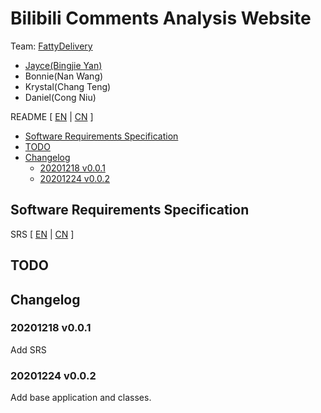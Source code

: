 # Bilibili Comments Analysis Website

Team: <a href="https://github.com/fattydelivery">FattyDelivery</a>

- <a href="https://github.com/beiyuouo">Jayce(Bingjie Yan)</a>
- Bonnie(Nan Wang)
- Krystal(Chang Teng)
- Daniel(Cong Niu)

README [ <a href="README.md">EN</a> | <a href="README_CN.md">CN</a> ]

<!-- MarkdownTOC levels="2,3" autolink="true" style="unordered" -->

- [Software Requirements Specification](#software-requirements-specification)
- [TODO](#todo)
- [Changelog](#changelog)
    - [20201218 v0.0.1](#20201218-v001)
    - [20201224 v0.0.2](#20201224-v002)

<!-- /MarkdownTOC -->


## Software Requirements Specification

SRS [ <a href="SRS.md">EN</a> | <a href="SRS_CN.md">CN</a> ]

## TODO

## Changelog

### 20201218 v0.0.1

Add SRS

### 20201224 v0.0.2

Add base application and classes.

